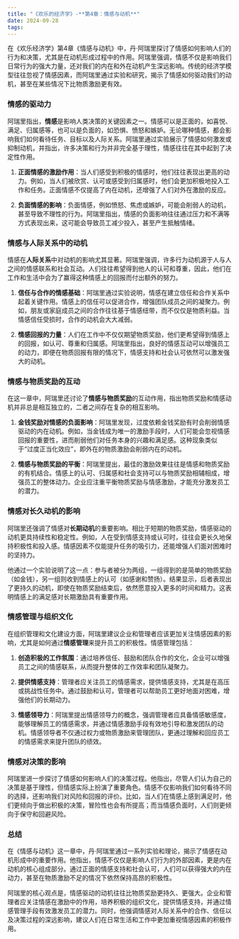 ```yaml
---
title: "《欢乐的经济学》-**第4章：情感与动机**"
date: 2024-09-28
tags: 
---
```

在《欢乐经济学》第4章《情感与动机》中，丹·阿瑞里探讨了情感如何影响人们的行为和决策，尤其是在动机形成过程中的作用。阿瑞里强调，情感不仅是影响我们日常行为的强大力量，还对我们的内在和外在动机产生深远影响。传统的经济学模型往往忽视了情感因素，而阿瑞里通过实验和研究，揭示了情感如何驱动我们的动机，甚至在某些情况下比物质激励更有效。

### 情感的驱动力

阿瑞里指出，**情感**是影响人类决策的关键因素之一。情感可以是正面的，如喜悦、满足、归属感等，也可以是负面的，如恐惧、愤怒和嫉妒。无论哪种情感，都会影响我们如何看待任务、目标以及人际关系。阿瑞里通过实验展示了情感如何激发或抑制动机，并指出，许多决策和行为并非完全基于理性，情感往往在其中起到了决定性作用。

1. **正面情感的激励作用**：当人们感受到积极的情感时，他们往往表现出更高的动力。例如，当人们被欣赏、认可或感受到归属感时，他们会更加积极地投入工作和任务。正面情感不仅提高了内在动机，还增强了人们对外在激励的反应。
   
2. **负面情感的影响**：负面情感，例如愤怒、焦虑或嫉妒，可能会削弱人的动机，甚至导致不理性的行为。阿瑞里指出，情感的负面影响往往通过压力和不满等方式表现出来，这可能会导致员工减少投入，甚至产生抵触情绪。

### 情感与人际关系中的动机

情感在**人际关系**中对动机的影响尤其显著。阿瑞里强调，许多行为动机源于人与人之间的情感联系和社会互动。人们往往希望得到他人的认可和尊重，因此，他们在工作和生活中会为了赢得这种情感上的回报而付出额外的努力。

1. **信任与合作的情感基础**：阿瑞里通过实验说明，情感在建立信任和合作关系中起着关键作用。情感上的信任可以促进合作，增强团队成员之间的凝聚力。例如，朋友或家庭成员之间的合作往往基于情感纽带，而不仅仅是物质利益。当情感信任受损时，合作的动机会大大减弱。

2. **情感回报的力量**：人们在工作中不仅仅期望物质奖励，他们更希望得到情感上的回报，如认可、尊重和归属感。阿瑞里指出，良好的情感互动可以增强员工的动力，即便在物质回报有限的情况下，情感支持和社会认可依然可以激发强大的动机。

### 情感与物质奖励的互动

在这一章中，阿瑞里还讨论了**情感与物质奖励**的互动作用，指出物质奖励和情感动机并非总是相互独立的，二者之间存在复杂的相互影响。

1. **金钱奖励对情感的负面影响**：阿瑞里发现，过度依赖金钱奖励有时会削弱情感驱动的内在动机。例如，当金钱成为唯一的激励手段时，人们可能会忽视情感回报的重要性，进而削弱他们对任务本身的兴趣和满足感。这种现象类似于“过度正当化效应”，即外在的物质激励会削弱内在的动机。
   
2. **情感与物质奖励的平衡**：阿瑞里提出，最佳的激励效果往往是情感和物质奖励的有机结合。情感上的认可、归属感和社会支持可以与物质奖励相辅相成，增强员工的整体动力。企业应注重平衡物质奖励与情感激励，才能充分激发员工的潜力。

### 情感对长久动机的影响

阿瑞里还强调了情感对**长期动机**的重要影响。相比于短期的物质奖励，情感驱动的动机更具持续性和稳定性。例如，人在受到情感支持或认可时，往往会更长久地保持积极性和投入感。情感因素不仅能提升任务的吸引力，还能增强人们面对困难时的坚持力。

他通过一个实验说明了这一点：参与者被分为两组，一组得到的是简单的物质奖励（如金钱），另一组则收到情感上的认可（如感谢和赞扬）。结果显示，后者表现出了更持久的动机，即使在物质奖励结束后，依然愿意投入更多的时间和精力。这表明情感上的满足感对长期激励具有重要作用。

### 情感管理与组织文化

在组织管理和文化建设方面，阿瑞里建议企业和管理者应该更加关注情感因素的影响，尤其是如何通过**情感管理**来提升员工的积极性。情感管理包括：
1. **创造积极的工作氛围**：通过培养信任、鼓励和团队合作的文化，企业可以增强员工之间的情感联系，从而提升整体的工作效率和团队凝聚力。
   
2. **提供情感支持**：管理者应关注员工的情感需求，提供情感支持，尤其是在高压或挑战性任务中。通过鼓励和认可，管理者可以帮助员工更好地面对困难，增强他们的长期动力。

3. **情感领导力**：阿瑞里提出情感领导力的概念，强调管理者应具备情感敏感度，能够理解员工的情感需求，并通过情感激励手段有效地引导和激发团队的动机。情感领导者不仅通过权力或物质激励来管理团队，更通过理解和回应员工的情感需求来提升团队的绩效。

### 情感对决策的影响

阿瑞里进一步探讨了情感如何影响人们的决策过程。他指出，尽管人们认为自己的决策是基于理性，但情感实际上扮演了重要角色。情感不仅影响我们如何看待不同的选择，还影响我们对风险和回报的评价。比如，当人们在情感上感到满足时，他们更倾向于做出积极的决策，冒险性也会有所提高；而当情感负面时，人们则更倾向于保守和回避风险。

### 总结

在《情感与动机》这一章中，丹·阿瑞里通过一系列实验和理论，揭示了情感在动机形成中的重要作用。他指出，情感不仅仅是影响人们行为的外部因素，更是内在动机的核心组成部分。通过正面的情感支持和社会认可，人们可以获得强大的内在动力，甚至在物质激励不足的情况下依然保持高昂的积极性。

阿瑞里的核心观点是，情感驱动的动机往往比物质奖励更持久、更强大。企业和管理者应关注情感在激励中的作用，培养积极的组织文化，提供情感支持，并通过情感管理手段有效激发员工的潜力。同时，他强调情感对人际关系中的合作、信任以及决策过程的深远影响，建议人们在日常生活和工作中更加重视情感因素的积极作用。